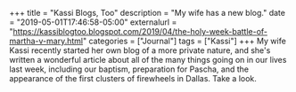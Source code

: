 +++
title = "Kassi Blogs, Too"
description = "My wife has a new blog."
date = "2019-05-01T17:46:58-05:00"
externalurl = "https://kassiblogtoo.blogspot.com/2019/04/the-holy-week-battle-of-martha-v-mary.html"
categories = ["Journal"]
tags = ["Kassi"]
+++
My wife Kassi recently started her own blog of a more private nature, and she's written a wonderful article about all of the many things going on in our lives last week, including our baptism, preparation for Pascha, and the appearance of the first clusters of firewheels in Dallas. Take a look.
